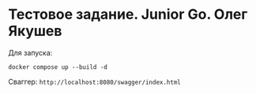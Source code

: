 # Тестовое задание. Junior Go. Олег Якушев

Для запуска:

```
docker compose up --build -d
```

Сваггер: `http://localhost:8080/swagger/index.html`

